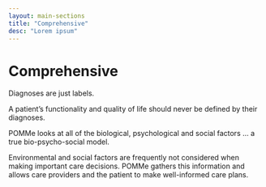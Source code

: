 ```yaml
---
layout: main-sections
title: "Comprehensive"
desc: "Lorem ipsum"
---
```


# Comprehensive

Diagnoses are just labels.

A patient’s functionality and quality of life should never be defined by their diagnoses.

POMMe looks at all of the biological, psychological and social factors … a true bio-psycho-social model.

Environmental and social factors are frequently not considered when making important
care decisions. POMMe gathers this information and allows care providers and the patient to make well-informed care plans.
